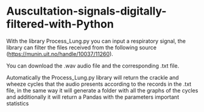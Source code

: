 # Auscultation-signals-digitally-filtered-with-Python
 With the library Process_Lung.py you can input a respiratory signal, the library can filter the files received from the following source (https://munin.uit.no/handle/10037/11260).


You can download the .wav audio file and the corresponding .txt file.

Automatically the Process_Lung.py library will return the crackle and wheeze cycles that the audio presents according to the records in the .txt file, in the same way it will generate a folder with all the graphs of the cycles and additionally it will return a Pandas with the parameters important statistics

